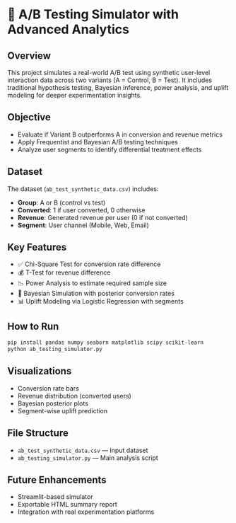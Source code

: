 # 🧪 A/B Testing Simulator with Advanced Analytics

## Overview
This project simulates a real-world A/B test using synthetic user-level interaction data across two variants (A = Control, B = Test). It includes traditional hypothesis testing, Bayesian inference, power analysis, and uplift modeling for deeper experimentation insights.

## Objective
- Evaluate if Variant B outperforms A in conversion and revenue metrics
- Apply Frequentist and Bayesian A/B testing techniques
- Analyze user segments to identify differential treatment effects

## Dataset
The dataset (`ab_test_synthetic_data.csv`) includes:
- **Group**: A or B (control vs test)
- **Converted**: 1 if user converted, 0 otherwise
- **Revenue**: Generated revenue per user (0 if not converted)
- **Segment**: User channel (Mobile, Web, Email)

## Key Features
- ✅ Chi-Square Test for conversion rate difference
- 💰 T-Test for revenue difference
- 📉 Power Analysis to estimate required sample size
- 🧠 Bayesian Simulation with posterior conversion rates
- 📊 Uplift Modeling via Logistic Regression with segments

## How to Run
```bash
pip install pandas numpy seaborn matplotlib scipy scikit-learn
python ab_testing_simulator.py
```

## Visualizations
- Conversion rate bars
- Revenue distribution (converted users)
- Bayesian posterior plots
- Segment-wise uplift prediction

## File Structure
- `ab_test_synthetic_data.csv` — Input dataset
- `ab_testing_simulator.py` — Main analysis script

## Future Enhancements
- Streamlit-based simulator
- Exportable HTML summary report
- Integration with real experimentation platforms
